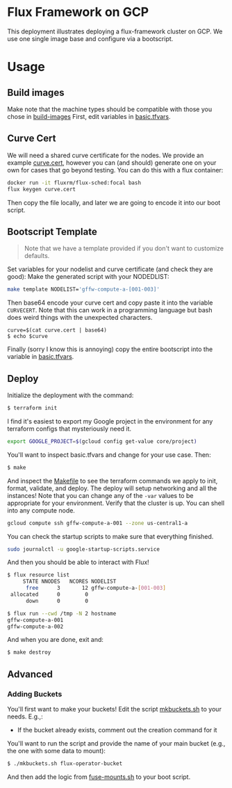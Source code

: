 # Flux Framework on GCP

This deployment illustrates deploying a flux-framework cluster on GCP.
We use one single image base and configure via a bootscript.

# Usage

## Build images

Make note that the machine types should be compatible with those you chose in [build-images](../../build-images/bursted)
First, edit variables in [basic.tfvars](basic.tfvars). 

## Curve Cert

We will need a shared curve certificate for the nodes. We provide an example [curve.cert](curve.cert),
however you can (and should) generate one on your own for cases that go beyond testing. You can do this
with a flux container:

```bash
docker run -it fluxrm/flux-sched:focal bash
flux keygen curve.cert
```

Then copy the file locally, and later we are going to encode it into our boot script.

## Bootscript Template

> Note that we have a template provided if you don't want to customize defaults.

Set variables for your nodelist and curve certificate (and check they are good):
Make the generated script with your NODEDLIST:

```bash
make template NODELIST='gffw-compute-a-[001-003]'
```

Then base64 encode your curve cert and copy paste it into the variable `CURVECERT`.
Note that this can work in a programming language but bash does weird things with
the unexpected characters.

```
curve=$(cat curve.cert | base64)
$ echo $curve
```

Finally (sorry I know this is annoying) copy the entire bootscript into the
variable in [basic.tfvars](basic.tfvars).

## Deploy

Initialize the deployment with the command:

```bash
$ terraform init
```

I find it's easiest to export my Google project in the environment for any terraform configs
that mysteriously need it.

```bash
export GOOGLE_PROJECT=$(gcloud config get-value core/project)
```

You'll want to inspect basic.tfvars and change for your use case. Then:

```bash
$ make
```

And inspect the [Makefile](Makefile) to see the terraform commands we apply
to init, format, validate, and deploy. The deploy will setup networking and all the instances! Note that
you can change any of the `-var` values to be appropriate for your environment.
Verify that the cluster is up. You can shell into any compute node.

```bash
gcloud compute ssh gffw-compute-a-001 --zone us-central1-a
```

You can check the startup scripts to make sure that everything finished.

```bash
sudo journalctl -u google-startup-scripts.service
```

And then you should be able to interact with Flux!

```bash
$ flux resource list
     STATE NNODES   NCORES NODELIST
      free      3       12 gffw-compute-a-[001-003]
 allocated      0        0 
      down      0        0 
```
```bash
$ flux run --cwd /tmp -N 2 hostname
gffw-compute-a-001
gffw-compute-a-002
```

And when you are done, exit and:

```bash
$ make destroy
```

## Advanced

### Adding Buckets

You'll first want to make your buckets! Edit the script [mkbuckets.sh](scripts/mkbuckets.sh)
to your needs. E.g.,:

 - If the bucket already exists, comment out the creation command for it

You'll want to run the script and provide the name of your main bucket (e.g.,
the one with some data to mount):

```bash
$ ./mkbuckets.sh flux-operator-bucket
```

And then add the logic from [fuse-mounts.sh](scripts/fuse-mounts.sh) to your boot script.

